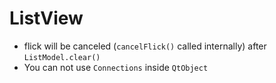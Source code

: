 # ListView
* flick will be canceled (`cancelFlick()` called internally) after `ListModel.clear()`
* You can not use `Connections` inside `QtObject`
